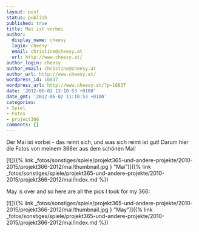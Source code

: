 ```yaml
---
layout: post
status: publish
published: true
title: Mai ist vorbei
author:
  display_name: cheesy
  login: cheesy
  email: christine@cheesy.at
  url: http://www.cheesy.at/
author_login: cheesy
author_email: christine@cheesy.at
author_url: http://www.cheesy.at/
wordpress_id: 16837
wordpress_url: http://www.cheesy.at/?p=16837
date: '2012-06-02 13:10:53 +0100'
date_gmt: '2012-06-02 11:10:53 +0100'
categories:
- Spiel
- Fotos
- project366
comments: []
---
```

<!--:de-->Der Mai ist vorbei - das reimt sich, und was sich reimt ist gut! Darum hier die Fotos von meinem 366er aus dem schönen Mai!
[![]({% link _fotos/sonstiges/spiele/projekt365-und-andere-projekte/2010-2015/projekt366-2012/mai/thumbnail.jpg } "Mai")]({% link _fotos/sonstiges/spiele/projekt365-und-andere-projekte/2010-2015/projekt366-2012/mai/index.md %})
<!--:--><!--:en-->May is over and so here are all the pics I took for my 366:
[![]({% link _fotos/sonstiges/spiele/projekt365-und-andere-projekte/2010-2015/projekt366-2012/mai/thumbnail.jpg } "May")]({% link _fotos/sonstiges/spiele/projekt365-und-andere-projekte/2010-2015/projekt366-2012/mai/index.md %})
<!--:-->
